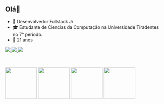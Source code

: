 ## Olá👋

- 💼 Desenvolvedor Fullstack Jr
- 🎓 Estudante de Ciencias da Computação na Universidade Tiradentes no 7° periodo.
- 🎈 21 anos
          
<a href="https://www.instagram.com/_gabriel.ramoss/">
  <img src="https://img.shields.io/badge/Instagram-E4405F?style=for-the-badge&logo=instagram&logoColor=white">
</a>

<a href="mailto:gabriel.augusto.ramos@hotmail.com">
  <img src='https://img.shields.io/badge/Microsoft_Outlook-0078D4?style=for-the-badge&logo=microsoft-outlook&logoColor=white'>
</a>

<a href="https://www.linkedin.com/in/gabriel-ramos-1b386a286?utm_source=share&utm_campaign=share_via&utm_content=profile&utm_medium=ios_app">
  <img src='https://img.shields.io/badge/LinkedIn-0077B5?style=for-the-badge&logo=linkedin&logoColor=white'>
</a>

 ##
  <div><br>   
  <img src="https://cdn.jsdelivr.net/gh/devicons/devicon@latest/icons/nestjs/nestjs-original-wordmark.svg" width='100px' />
  <img src="https://cdn.jsdelivr.net/gh/devicons/devicon@latest/icons/python/python-original-wordmark.svg" width='100px'/> 
  <img src="https://cdn.jsdelivr.net/gh/devicons/devicon@latest/icons/dotnetcore/dotnetcore-original.svg" width='100px'/>
  <img src="https://cdn.jsdelivr.net/gh/devicons/devicon@latest/icons/spring/spring-original-wordmark.svg" width='100px' />
          
  
<div>

          
          
          


